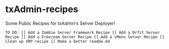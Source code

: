 # txAdmin-recipes
Some Public Recipes for txAdmin's Server Deployer!

`TO DO:
[] Add a Zombie Server Framework Recipe
[] Add a Drfit Server Recipe
[] Add a Freeroam Server Recipe
[] Add a vMenu Server Recipe
[] Clean up VRP recipe
[] Make a better readme.md `
